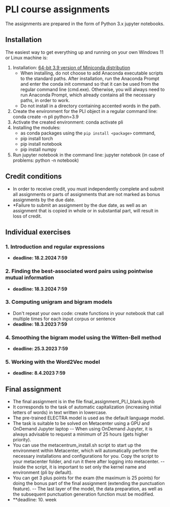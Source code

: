 # PLI course assignments

The assignments are prepared in the form of Python 3.x jupyter notebooks.

## Installation

The easiest way to get everything up and running on your own Windows 11 or Linux machine is:

1. Installation: [64-bit 3.9 version of Miniconda distribution](https://docs.conda.io/en/latest/miniconda.html)
	- When installing, do not choose to add Anaconda executable scripts to the standard paths. After installation, run the Anaconda Prompt and enter the conda init command so that it can be used from the regular command line (cmd.exe). Otherwise, you will always need to run Anaconda Prompt, which already contains all the necessary paths, in order to work.
	- Do not install in a directory containing accented words in the path.
2. Create the environment for the PLI object in a regular command line: conda create -n pli python=3.9
3. Activate the created environment: conda activate pli
4. Installing the modules:
   - as conda packages using the `pip install <package>` command,
   - pip install torch
   - pip install notebook   
   - pip install numpy   
5. Run jupyter notebook in the command line: jupyter notebook (in case of problems: python -n notebook)

## Credit conditions

- In order to receive credit, you must independently complete and submit all assignments or parts of assignments that are not marked as bonus assignments by the due date.
- *Failure to submit an assignment by the due date, as well as an assignment that is copied in whole or in substantial part, will result in loss of credit.

## Individual exercises

### 1. Introduction and regular expressions
- **deadline: 18.2.2024 7:59**

### 2. Finding the best-associated word pairs using pointwise mutual information
- **deadline: 18.3.2024 7:59**

### 3. Computing unigram and bigram models
- Don't repeat your own code: create functions in your notebook that call multiple times for each input corpus or sentence
- **deadline: 18.3.2023 7:59**

### 4. Smoothing the bigram model using the Witten-Bell method
- **deadline: 25.3.2023 7:59**

### 5. Working with the Word2Vec model
- **deadline: 8.4.2023 7:59**

## Final assignment
- The final assignment is in the file final_assignment_PLI_blank.ipynb
- It corresponds to the task of automatic capitalization (increasing initial letters of words) in text written in lowercase.
- The pre-trained ELECTRA model is used as the default language model.
- The task is suitable to be solved on Metacenter using a GPU and OnDemand Jupyter laptop
-- When using OnDemand Jupyter, it is always advisable to request a minimum of 25 hours (gets higher priority).
- You can use the metacentrum_install.sh script to start up the environment within Metacenter, which will automatically perform the necessary installations and configurations for you. Copy the script to your metacenter folder, and run it there after logging into metacenter.
-- Inside the script, it is important to set only the kernel name and environment (pli by default).
- You can get 3 plus points for the exam (the maximum is 25 points) for doing the bonus part of the final assignment (extending the punctuation feature).
-- The last layer of the model, the data preparation, as well as the subsequent punctuation generation function must be modified.
- **deadline: 10. week